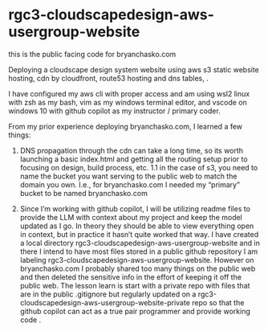 # rgc3-cloudscapedesign-aws-usergroup-website

this is the public facing code for bryanchasko.com

Deploying a cloudscape design system website using aws s3 static website hosting, cdn by cloudfront, route53 hosting and dns tables, .

I have configured my aws cli with proper access and am using wsl2 linux with zsh as my bash, vim as my windows terminal editor, and vscode on windows 10 with github copilot as my instructor / primary coder. 

From my prior experience deploying bryanchasko.com, I learned a few things:
1. DNS propagation through the cdn can take a long time, so its worth launching a basic index.html and getting all the routing setup prior to focusing on design, build process, etc.
1.1 in the case of s3, you need to name the bucket you want serving to the public web to match the domain you own. I.e., for bryanchasko.com I needed my “primary” bucket to be named bryanchasko.com

2. Since I’m working with github copilot, I will be utilizing readme files to provide the LLM with context about my project and keep the model updated as I go. In theory they should be able to view everything open in context, but in practice it hasn’t quite worked that way. I have created a local directory rgc3-cloudscapedesign-aws-usergroup-website and in there I intend to have most files stored in a public github repository I am labeling rgc3-cloudscapedesign-aws-usergroup-website. However on bryanchasko.com I probably shared too many things on the public web and then deleted the sensitive info in the effort of keeping it off the public web. The lesson learn is start with a private repo with files that are in the public .gitignore but regularly updated on a rgc3-cloudscapedesign-aws-usergroup-website-private repo so that the github copilot can act as a true pair programmer and provide working code .



